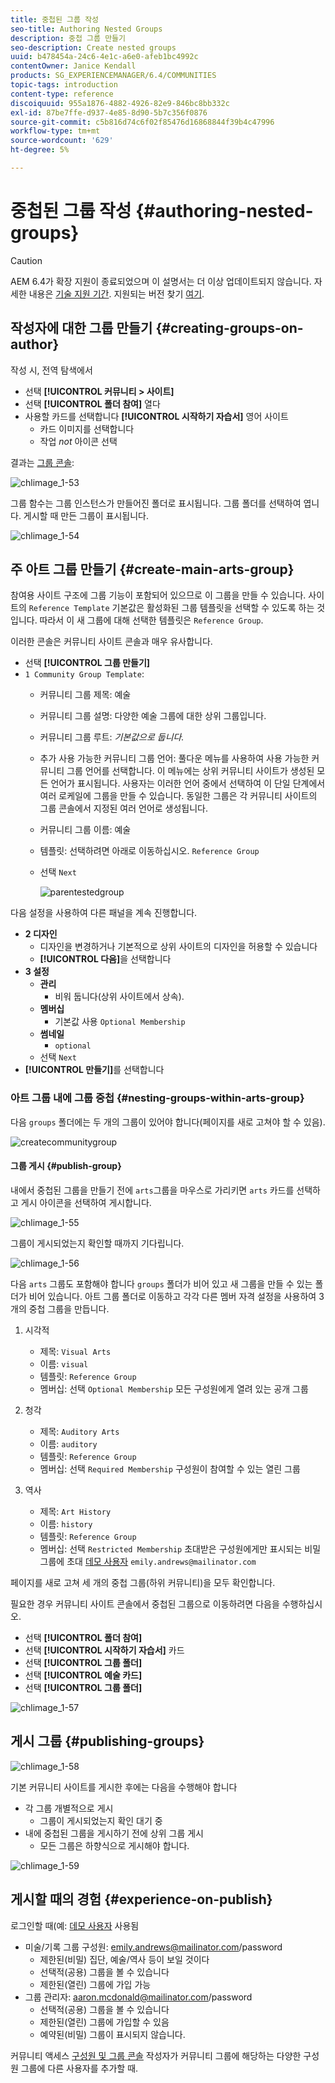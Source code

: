 ```yaml
---
title: 중첩된 그룹 작성
seo-title: Authoring Nested Groups
description: 중첩 그룹 만들기
seo-description: Create nested groups
uuid: b478454a-24c6-4e1c-a6e0-afeb1bc4992c
contentOwner: Janice Kendall
products: SG_EXPERIENCEMANAGER/6.4/COMMUNITIES
topic-tags: introduction
content-type: reference
discoiquuid: 955a1876-4882-4926-82e9-846bc8bb332c
exl-id: 87be7ffe-d937-4e85-8d90-5b7c356f0876
source-git-commit: c5b816d74c6f02f85476d16868844f39b4c47996
workflow-type: tm+mt
source-wordcount: '629'
ht-degree: 5%

---
```


# 중첩된 그룹 작성 {#authoring-nested-groups}

>[!CAUTION]
>
>AEM 6.4가 확장 지원이 종료되었으며 이 설명서는 더 이상 업데이트되지 않습니다. 자세한 내용은 [기술 지원 기간](https://helpx.adobe.com/kr/support/programs/eol-matrix.html). 지원되는 버전 찾기 [여기](https://experienceleague.adobe.com/docs/).

## 작성자에 대한 그룹 만들기 {#creating-groups-on-author}

작성 시, 전역 탐색에서

* 선택 **[!UICONTROL 커뮤니티 > 사이트]**
* 선택 **[!UICONTROL 폴더 참여]** 열다
* 사용할 카드를 선택합니다 **[!UICONTROL 시작하기 자습서]**  영어 사이트
   * 카드 이미지를 선택합니다
   * 작업 *not* 아이콘 선택

결과는 [그룹 콘솔](groups.md):

![chlimage_1-53](assets/chlimage_1-53.png)

그룹 함수는 그룹 인스턴스가 만들어진 폴더로 표시됩니다. 그룹 폴더를 선택하여 엽니다. 게시할 때 만든 그룹이 표시됩니다.

![chlimage_1-54](assets/chlimage_1-54.png)

## 주 아트 그룹 만들기 {#create-main-arts-group}

참여용 사이트 구조에 그룹 기능이 포함되어 있으므로 이 그룹을 만들 수 있습니다. 사이트의 `Reference Template` 기본값은 활성화된 그룹 템플릿을 선택할 수 있도록 하는 것입니다. 따라서 이 새 그룹에 대해 선택한 템플릿은 `Reference Group`.

이러한 콘솔은 커뮤니티 사이트 콘솔과 매우 유사합니다.

* 선택 **[!UICONTROL 그룹 만들기]**
* `1 Community Group Template`:
   * 커뮤니티 그룹 제목: 예술
   * 커뮤니티 그룹 설명: 다양한 예술 그룹에 대한 상위 그룹입니다.
   * 커뮤니티 그룹 루트: *기본값으로 둡니다.*
   * 추가 사용 가능한 커뮤니티 그룹 언어: 풀다운 메뉴를 사용하여 사용 가능한 커뮤니티 그룹 언어를 선택합니다. 이 메뉴에는 상위 커뮤니티 사이트가 생성된 모든 언어가 표시됩니다. 사용자는 이러한 언어 중에서 선택하여 이 단일 단계에서 여러 로케일에 그룹을 만들 수 있습니다. 동일한 그룹은 각 커뮤니티 사이트의 그룹 콘솔에서 지정된 여러 언어로 생성됩니다.
   * 커뮤니티 그룹 이름: 예술
   * 템플릿: 선택하려면 아래로 이동하십시오. `Reference Group`
   * 선택 `Next`

      ![parentestedgroup](assets/parenttonestedgroup.png)

다음 설정을 사용하여 다른 패널을 계속 진행합니다.

* **2 디자인**
   * 디자인을 변경하거나 기본적으로 상위 사이트의 디자인을 허용할 수 있습니다
   * **[!UICONTROL 다음]**&#x200B;을 선택합니다
* **3 설정**
   * **관리**
      * 비워 둡니다(상위 사이트에서 상속).
   * **멤버십**
      * 기본값 사용 `Optional Membership`
   * **썸네일**
      * `optional`
   * 선택 `Next`
* **[!UICONTROL 만들기]**&#x200B;를 선택합니다

### 아트 그룹 내에 그룹 중첩 {#nesting-groups-within-arts-group}

다음 `groups` 폴더에는 두 개의 그룹이 있어야 합니다(페이지를 새로 고쳐야 할 수 있음).

![createcommunitygroup](assets/createcommunitygroup.png)

#### 그룹 게시 {#publish-group}

내에서 중첩된 그룹을 만들기 전에 `arts`그룹을 마우스로 가리키면 `arts` 카드를 선택하고 게시 아이콘을 선택하여 게시합니다.

![chlimage_1-55](assets/chlimage_1-55.png)

그룹이 게시되었는지 확인할 때까지 기다립니다.

![chlimage_1-56](assets/chlimage_1-56.png)

다음 `arts` 그룹도 포함해야 합니다 `groups` 폴더가 비어 있고 새 그룹을 만들 수 있는 폴더가 비어 있습니다. 아트 그룹 폴더로 이동하고 각각 다른 멤버 자격 설정을 사용하여 3개의 중첩 그룹을 만듭니다.

1. 시각적
   * 제목: `Visual Arts`
   * 이름: `visual`
   * 템플릿: `Reference Group`
   * 멤버십: 선택 `Optional Membership`
모든 구성원에게 열려 있는 공개 그룹
1. 청각
   * 제목: `Auditory Arts`
   * 이름: `auditory`
   * 템플릿: `Reference Group`
   * 멤버십: 선택 `Required Membership`
구성원이 참여할 수 있는 열린 그룹

1. 역사

   * 제목: `Art History`
   * 이름: `history`
   * 템플릿: `Reference Group`
   * 멤버십: 선택 `Restricted Membership`
초대받은 구성원에게만 표시되는 비밀 그룹에 초대 
[데모 사용자](tutorials.md#demo-users) `emily.andrews@mailinator.com`

페이지를 새로 고쳐 세 개의 중첩 그룹(하위 커뮤니티)을 모두 확인합니다.

필요한 경우 커뮤니티 사이트 콘솔에서 중첩된 그룹으로 이동하려면 다음을 수행하십시오.

* 선택 **[!UICONTROL 폴더 참여]**
* 선택 **[!UICONTROL 시작하기 자습서]** 카드
* 선택 **[!UICONTROL 그룹 폴더]**
* 선택 **[!UICONTROL 예술 카드]**
* 선택 **[!UICONTROL 그룹 폴더]**

![chlimage_1-57](assets/chlimage_1-57.png)

## 게시 그룹 {#publishing-groups}

![chlimage_1-58](assets/chlimage_1-58.png)

기본 커뮤니티 사이트를 게시한 후에는 다음을 수행해야 합니다

* 각 그룹 개별적으로 게시
   * 그룹이 게시되었는지 확인 대기 중
* 내에 중첩된 그룹을 게시하기 전에 상위 그룹 게시
   * 모든 그룹은 하향식으로 게시해야 합니다.

![chlimage_1-59](assets/chlimage_1-59.png)

## 게시할 때의 경험 {#experience-on-publish}

로그인할 때(예: [데모 사용자](tutorials.md#demo-users) 사용됨

* 미술/기록 그룹 구성원: emily.andrews@mailinator.com/password
   * 제한된(비밀) 집단, 예술/역사 등이 보일 것이다
   * 선택적(공용) 그룹을 볼 수 있습니다
   * 제한된(열린) 그룹에 가입 가능
* 그룹 관리자: aaron.mcdonald@mailinator.com/password
   * 선택적(공용) 그룹을 볼 수 있습니다
   * 제한된(열린) 그룹에 가입할 수 있음
   * 예약된(비밀) 그룹이 표시되지 않습니다.

커뮤니티 액세스 [구성원 및 그룹 콘솔](members.md) 작성자가 커뮤니티 그룹에 해당하는 다양한 구성원 그룹에 다른 사용자를 추가할 때.
